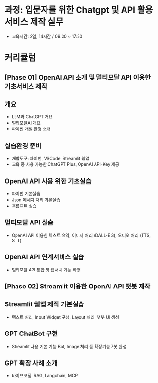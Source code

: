 # 과정: 입문자를 위한 Chatgpt 및 API 활용 서비스 제작 실무
- 교육시간: 2일, 14시간 / 09:30 ~ 17:30

# 커리큘럼

## [Phase 01] OpenAI API 소개 및 멀티모달 API 이용한 기초서비스 제작

## 개요
- LLM과 ChatGPT 개요
- 멀티모달AI 개요
- 파이썬 개발 환경 소개

## 실습환경 준비
- 개발도구: 파이썬, VSCode, Streamlit 웹앱
- 교육 중 사용 가능한 ChatGPT Plus, OpenAI API-Key 제공

## OpenAI API 사용 위한 기초실습
- 파이썬 기본실습
- Json 메세지 처리 기본실습
- 프롬프트 실습

## 멀티모달 API 실습
- OpenAI API 이용한 텍스트 요약, 이미지 처리 (DALL-E 3), 오디오 처리 (TTS, STT)

## OpenAI API 연계서비스 실습
- 멀티모달 API 통합 및 웹서치 기능 확장

## [Phase 02] Streamlit 이용한 OpenAI API 챗봇 제작

## Streamlit 웹앱 제작 기본실습
- 텍스트 처리, Input Widget 구성, Layout 처리, 챗봇 UI 생성 

## GPT ChatBot 구현
- Streamlit 사용 기본 기능 Bot, Image 처리 등 확장기능 7봇 완성

## GPT 확장 사례 소개
- 바이브코딩, RAG, Langchain, MCP

